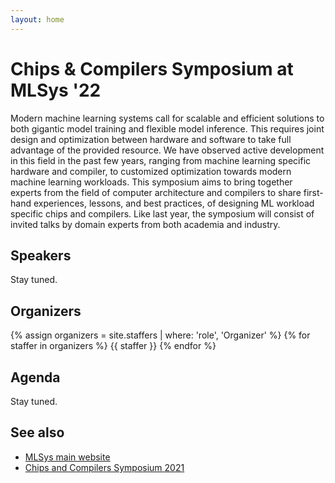 ```yaml
---
layout: home
---
```


# Chips & Compilers Symposium at MLSys '22

Modern machine learning systems call for scalable and efficient solutions to both gigantic model training and flexible model inference.
This requires joint design and optimization between hardware and software to take full advantage of the provided resource.
We have observed active development in this field in the past few years, ranging from machine learning specific hardware and compiler, to customized optimization towards modern machine learning workloads.
This symposium aims to bring together experts from the field of computer architecture and compilers to share first-hand experiences, lessons, and best practices, of designing ML workload specific chips and compilers.
Like last year, the symposium will consist of invited talks by domain experts from both academia and industry.



## Speakers

Stay tuned.

<!---
{% assign speakers = site.staffers | where: 'role', 'Speaker' %}
{% for staffer in speakers %}
{{ staffer }}
{% endfor %}
-->

<div style="clear: both;"></div>

## Organizers

{% assign organizers = site.staffers | where: 'role', 'Organizer' %}
{% for staffer in organizers %}
{{ staffer }}
{% endfor %}

<div style="clear: both;"></div>

## Agenda

Stay tuned.

<!---
{% for module in site.modules %}
{{ module }}
{% endfor %}
-->

## See also

- [MLSys main website](https://mlsys.org/)
- [Chips and Compilers Symposium 2021](https://chips-compilers-mlsys-21.github.io/)
